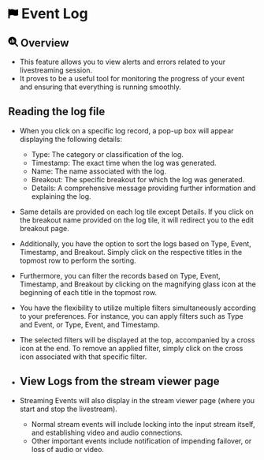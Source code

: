 # <img src="https://raw.githubusercontent.com/vishaldhole173/pro-stream-documentation/main/fontawesome/svgs/solid/flag.svg" width="20" height="20"> Event Log

## <img src="https://raw.githubusercontent.com/vishaldhole173/pro-stream-documentation/main/fontawesome/svgs/solid/magnifying-glass-chart.svg" width="20" height="20"> Overview
- This feature allows you to view alerts and errors related to your livestreaming session.
- It proves to be a useful tool for monitoring the progress of your event and ensuring that everything is running smoothly.

## Reading the log file
- When you click on a specific log record, a pop-up box will appear displaying the following details:
    - Type: The category or classification of the log.
    - Timestamp: The exact time when the log was generated.
    - Name: The name associated with the log.
    - Breakout: The specific breakout for which the log was generated.
    - Details: A comprehensive message providing further information and explaining the log.

- Same details are provided on each log tile except Details. If you click on the breakout name provided on the log tile, it will redirect you to the edit breakout page.
- Additionally, you have the option to sort the logs based on Type, Event, Timestamp, and Breakout. Simply click on the respective titles in the topmost row to perform the sorting. 
- Furthermore, you can filter the records based on Type, Event, Timestamp, and Breakout by clicking on the magnifying glass icon at the beginning of each title in the topmost row. 
- You have the flexibility to utilize multiple filters simultaneously according to your preferences. For instance, you can apply filters such as Type and Event, or Type, Event, and Timestamp.
- The selected filters will be displayed at the top, accompanied by a cross icon at the end. To remove an applied filter, simply click on the cross icon associated with that specific filter.

- ## View Logs from the stream viewer page 
- Streaming Events will also display in the stream viewer page (where you start and stop the livestream).
    - Normal stream events will include locking into the input stream itself, and establishing video and audio connections.
    - Other important events include notification of impending failover, or loss of audio or video.
